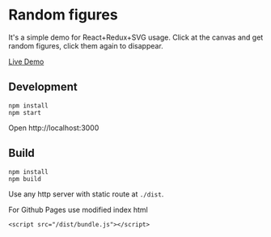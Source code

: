 # Random figures

It's a simple demo for React+Redux+SVG usage. Click at the canvas and get random figures, click them again to disappear.

[Live Demo](http://bryukh.com/random_figures/)

## Development

```
npm install
npm start
```

Open http://localhost:3000

## Build

```
npm install
npm build
```

Use any http server with static route at `./dist`.

For Github Pages use modified index html

```
<script src="/dist/bundle.js"></script>
```

